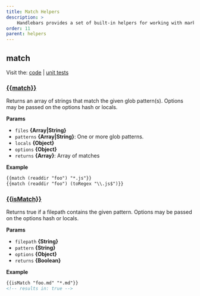 ```yaml
---
title: Match Helpers
description: >
    Handlebars provides a set of built-in helpers for working with markdown. These helpers are used to format and manipulate markdown content, making it easier to display markdown in a readable format.
order: 11
parent: helpers
---
```


## match

Visit the: [code](https://github.com/jaredwray/fumanchu/tree/main/helpers/lib/match.js) | [unit tests](https://github.com/jaredwray/fumanchu/tree/main/helpers/test/match.js)

### [{{match}}](https://github.com/jaredwray/fumanchu/tree/main/helpers/lib/match.js#L23)

Returns an array of strings that match the given glob pattern(s). Options may be passed on the options hash or locals.

**Params**

* `files` **{Array|String}**
* `patterns` **{Array|String}**: One or more glob patterns.
* `locals` **{Object}**
* `options` **{Object}**
* `returns` **{Array}**: Array of matches

**Example**

```html
{{match (readdir "foo") "*.js"}}
{{match (readdir "foo") (toRegex "\\.js$")}}
```

### [{{isMatch}}](https://github.com/jaredwray/fumanchu/tree/main/helpers/lib/match.js#L47)

Returns true if a filepath contains the given pattern. Options may be passed on the options hash or locals.

**Params**

* `filepath` **{String}**
* `pattern` **{String}**
* `options` **{Object}**
* `returns` **{Boolean}**

**Example**

```html
{{isMatch "foo.md" "*.md"}}
<!-- results in: true -->
```
